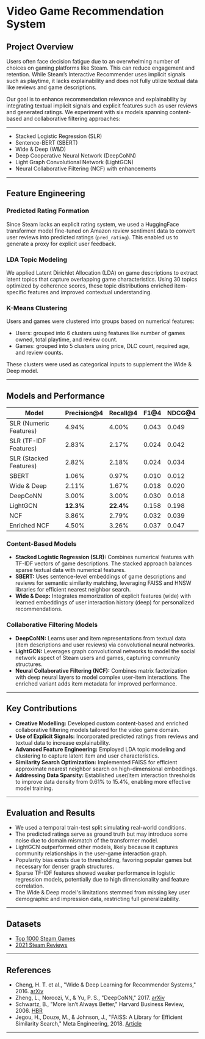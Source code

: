 # Video Game Recommendation System

## Project Overview

Users often face decision fatigue due to an overwhelming number of choices on gaming platforms like Steam. This can reduce engagement and retention. While Steam’s Interactive Recommender uses implicit signals such as playtime, it lacks explainability and does not fully utilize textual data like reviews and game descriptions.

Our goal is to enhance recommendation relevance and explainability by integrating textual implicit signals and explicit features such as user reviews and generated ratings. We experiment with six models spanning content-based and collaborative filtering approaches:

---

- Stacked Logistic Regression (SLR)
- Sentence-BERT (SBERT)
- Wide & Deep (W&D)
- Deep Cooperative Neural Network (DeepCoNN)
- Light Graph Convolutional Network (LightGCN)
- Neural Collaborative Filtering (NCF) with enhancements

---

## Feature Engineering

### Predicted Rating Formation

Since Steam lacks an explicit rating system, we used a HuggingFace transformer model fine-tuned on Amazon review sentiment data to convert user reviews into predicted ratings (`pred_rating`). This enabled us to generate a proxy for explicit user feedback.

### LDA Topic Modeling

We applied Latent Dirichlet Allocation (LDA) on game descriptions to extract latent topics that capture overlapping game characteristics. Using 30 topics optimized by coherence scores, these topic distributions enriched item-specific features and improved contextual understanding.

### K-Means Clustering

Users and games were clustered into groups based on numerical features:

- Users: grouped into 6 clusters using features like number of games owned, total playtime, and review count.
- Games: grouped into 5 clusters using price, DLC count, required age, and review counts.

These clusters were used as categorical inputs to supplement the Wide & Deep model.

---

## Models and Performance

| Model                    | Precision@4 | Recall@4 | F1@4  | NDCG@4 |
|--------------------------|-------------|----------|-------|--------|
| SLR (Numeric Features)   | 4.94%       | 4.00%    | 0.043 | 0.049  |
| SLR (TF-IDF Features)    | 2.83%       | 2.17%    | 0.024 | 0.042  |
| SLR (Stacked Features)   | 2.82%       | 2.18%    | 0.024 | 0.034  |
| SBERT                    | 1.06%       | 0.97%    | 0.010 | 0.012  |
| Wide & Deep              | 2.11%       | 1.67%    | 0.018 | 0.020  |
| DeepCoNN                 | 3.00%       | 3.00%    | 0.030 | 0.018  |
| LightGCN                 | **12.3%**   | **22.4%**| 0.158 | 0.198  |
| NCF                      | 3.86%       | 2.79%    | 0.032 | 0.039  |
| Enriched NCF             | 4.50%       | 3.26%    | 0.037 | 0.047  |

### Content-Based Models

- **Stacked Logistic Regression (SLR):** Combines numerical features with TF-IDF vectors of game descriptions. The stacked approach balances sparse textual data with numerical features.
- **SBERT:** Uses sentence-level embeddings of game descriptions and reviews for semantic similarity matching, leveraging FAISS and HNSW libraries for efficient nearest neighbor search.
- **Wide & Deep:** Integrates memorization of explicit features (wide) with learned embeddings of user interaction history (deep) for personalized recommendations.

### Collaborative Filtering Models

- **DeepCoNN:** Learns user and item representations from textual data (item descriptions and user reviews) via convolutional neural networks.
- **LightGCN:** Leverages graph convolutional networks to model the social network aspect of Steam users and games, capturing community structures.
- **Neural Collaborative Filtering (NCF):** Combines matrix factorization with deep neural layers to model complex user-item interactions. The enriched variant adds item metadata for improved performance.

---

## Key Contributions

- **Creative Modelling:** Developed custom content-based and enriched collaborative filtering models tailored for the video game domain.
- **Use of Explicit Signals:** Incorporated predicted ratings from reviews and textual data to increase explainability.
- **Advanced Feature Engineering:** Employed LDA topic modeling and clustering to capture latent item and user characteristics.
- **Similarity Search Optimization:** Implemented FAISS for efficient approximate nearest neighbor search on high-dimensional embeddings.
- **Addressing Data Sparsity:** Established user/item interaction thresholds to improve data density from 0.61% to 15.4%, enabling more effective model training.

---

## Evaluation and Results

- We used a temporal train-test split simulating real-world conditions.
- The predicted ratings serve as ground truth but may introduce some noise due to domain mismatch of the transformer model.
- LightGCN outperformed other models, likely because it captures community relationships in the user-game interaction graph.
- Popularity bias exists due to thresholding, favoring popular games but necessary for denser graph structures.
- Sparse TF-IDF features showed weaker performance in logistic regression models, potentially due to high dimensionality and feature correlation.
- The Wide & Deep model's limitations stemmed from missing key user demographic and impression data, restricting full generalizability.

---

## Datasets

- [Top 1000 Steam Games](https://www.kaggle.com/datasets/joebeachcapital/top-1000-steam-games)
- [2021 Steam Reviews](https://www.kaggle.com/datasets/najzeko/steam-reviews-2021)

---

## References

- Cheng, H. T. et al., "Wide & Deep Learning for Recommender Systems," 2016. [arXiv](https://arxiv.org/abs/1606.07792)
- Zheng, L., Noroozi, V., & Yu, P. S., "DeepCoNN," 2017. [arXiv](https://doi.org/10.48550/arXiv.1701.04783)
- Schwartz, B., "More Isn’t Always Better," Harvard Business Review, 2006. [HBR](https://hbr.org/2006/06/more-isnt-always-better)
- Jegou, H., Douze, M., & Johnson, J., "FAISS: A Library for Efficient Similarity Search," Meta Engineering, 2018. [Article](https://engineering.fb.com/2017/03/29/data-infrastructure/faiss-a-library-for-efficient-similarity-search/)

---


